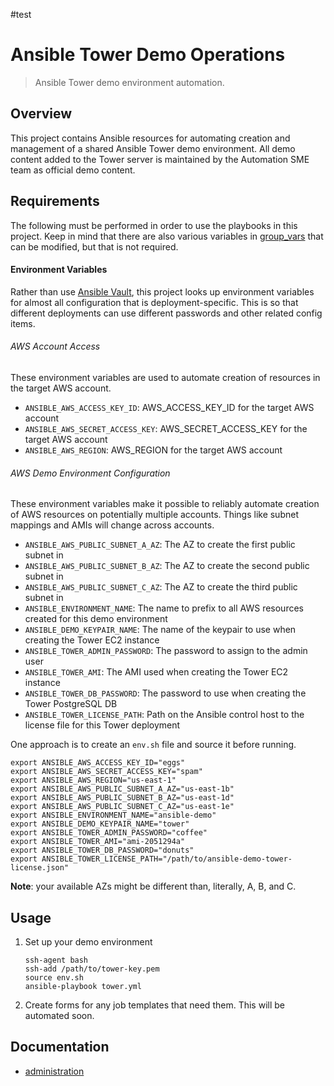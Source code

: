 #test
# Ansible Tower Demo Operations
> Ansible Tower demo environment automation.

## Overview
This project contains Ansible resources for automating creation and management of a shared Ansible Tower demo environment. All demo content added to the Tower server is maintained by the Automation SME team as official demo content.

## Requirements
The following must be performed in order to use the playbooks in this project. Keep in mind that there are also various variables in [group_vars](group_vars) that can be modified, but that is not required.

#### Environment Variables
Rather than use [Ansible Vault](http://docs.ansible.com/ansible/playbooks_vault.html), this project looks up environment variables for almost all configuration that is deployment-specific. This is so that different deployments can use different passwords and other related config items.

###### AWS Account Access
These environment variables are used to automate creation of resources in the target AWS account.
- `ANSIBLE_AWS_ACCESS_KEY_ID`: AWS_ACCESS_KEY_ID for the target AWS account
- `ANSIBLE_AWS_SECRET_ACCESS_KEY`: AWS_SECRET_ACCESS_KEY for the target AWS account
- `ANSIBLE_AWS_REGION`: AWS_REGION for the target AWS account

###### AWS Demo Environment Configuration
These environment variables make it possible to reliably automate creation of AWS resources on potentially multiple accounts. Things like subnet mappings and AMIs will change across accounts.
- `ANSIBLE_AWS_PUBLIC_SUBNET_A_AZ`: The AZ to create the first public subnet in
- `ANSIBLE_AWS_PUBLIC_SUBNET_B_AZ`: The AZ to create the second public subnet in
- `ANSIBLE_AWS_PUBLIC_SUBNET_C_AZ`: The AZ to create the third public subnet in
- `ANSIBLE_ENVIRONMENT_NAME`: The name to prefix to all AWS resources created for this demo environment
- `ANSIBLE_DEMO_KEYPAIR_NAME`: The name of the keypair to use when creating the Tower EC2 instance
- `ANSIBLE_TOWER_ADMIN_PASSWORD`: The password to assign to the admin user
- `ANSIBLE_TOWER_AMI`: The AMI used when creating the Tower EC2 instance
- `ANSIBLE_TOWER_DB_PASSWORD`: The password to use when creating the Tower PostgreSQL DB
- `ANSIBLE_TOWER_LICENSE_PATH`: Path on the Ansible control host to the license file for this Tower deployment

One approach is to create an `env.sh` file and source it before running.

```
export ANSIBLE_AWS_ACCESS_KEY_ID="eggs"
export ANSIBLE_AWS_SECRET_ACCESS_KEY="spam"
export ANSIBLE_AWS_REGION="us-east-1"
export ANSIBLE_AWS_PUBLIC_SUBNET_A_AZ="us-east-1b"
export ANSIBLE_AWS_PUBLIC_SUBNET_B_AZ="us-east-1d"
export ANSIBLE_AWS_PUBLIC_SUBNET_C_AZ="us-east-1e"
export ANSIBLE_ENVIRONMENT_NAME="ansible-demo"
export ANSIBLE_DEMO_KEYPAIR_NAME="tower"
export ANSIBLE_TOWER_ADMIN_PASSWORD="coffee"
export ANSIBLE_TOWER_AMI="ami-2051294a"
export ANSIBLE_TOWER_DB_PASSWORD="donuts"
export ANSIBLE_TOWER_LICENSE_PATH="/path/to/ansible-demo-tower-license.json"
```

**Note**: your available AZs might be different than, literally, A, B, and C.

## Usage
1. Set up your demo environment
      ```
      ssh-agent bash
      ssh-add /path/to/tower-key.pem
      source env.sh
      ansible-playbook tower.yml
      ```
2. Create forms for any job templates that need them. This will be automated soon.

## Documentation
- [administration](docs/administration.md)
